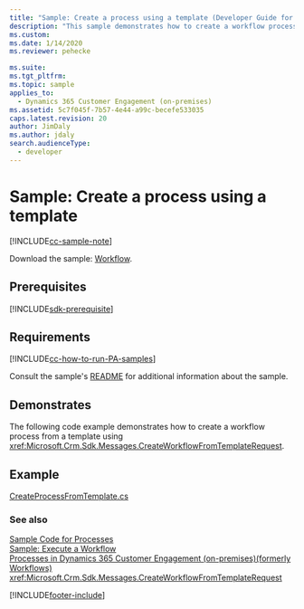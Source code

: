 ```yaml
---
title: "Sample: Create a process using a template (Developer Guide for Dynamics 365 Customer Engagement (on-premises)) | MicrosoftDocs"
description: "This sample demonstrates how to create a workflow process using a template using the CreateWorkflowFromTemplateRequest"
ms.custom:
ms.date: 1/14/2020
ms.reviewer: pehecke

ms.suite:
ms.tgt_pltfrm:
ms.topic: sample
applies_to:
  - Dynamics 365 Customer Engagement (on-premises)
ms.assetid: 5c7f045f-7b57-4e44-a99c-becefe533035
caps.latest.revision: 20
author: JimDaly
ms.author: jdaly
search.audienceType:
  - developer
---
```


# Sample: Create a process using a template

[!INCLUDE[cc-sample-note](./includes/cc-sample-note.md)]

Download the sample: [Workflow](https://github.com/microsoft/PowerApps-Samples/tree/master/dataverse/orgsvc/CSharp/Workflow).

## Prerequisites

[!INCLUDE[sdk-prerequisite](../includes/sdk-prerequisite.md)]

## Requirements

[!INCLUDE[cc-how-to-run-PA-samples](./includes/cc-how-to-run-PA-samples.md)]

Consult the sample's [README](https://github.com/microsoft/PowerApps-Samples/blob/master/dataverse/orgsvc/CSharp/Workflow/README.md) for additional information about the sample.

## Demonstrates

The following code example demonstrates how to create a workflow process from a template using <xref:Microsoft.Crm.Sdk.Messages.CreateWorkflowFromTemplateRequest>.

## Example

[CreateProcessFromTemplate.cs](https://github.com/microsoft/PowerApps-Samples/blob/master/dataverse/orgsvc/CSharp/Workflow/Workflow/CreateProcessFromTemplate.cs)

### See also

[Sample Code for Processes](sample-code-processes.md)  
 [Sample: Execute a Workflow](sample-run-workflow.md)  
 [Processes in Dynamics 365 Customer Engagement (on-premises)(formerly Workflows)](automate-business-processes-customer-engagement.md)  
 <xref:Microsoft.Crm.Sdk.Messages.CreateWorkflowFromTemplateRequest>

[!INCLUDE[footer-include](../../../includes/footer-banner.md)]
